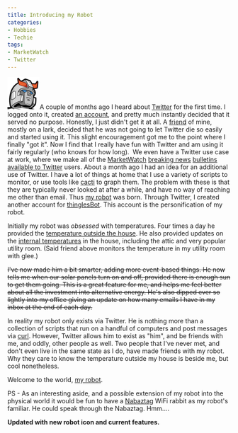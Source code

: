 ```yaml
---
title: Introducing my Robot
categories:
- Hobbies
- Techie
tags:
- MarketWatch
- Twitter
---
```


[![robot.jpg](/assets/posts/2007/robot_bigger.png)](http://twitter.com/thinglesBot)A couple of months ago I heard about [Twitter](http://twitter.com/) for the first time. I logged onto it, created [an account](http://twitter.com/thingles), and pretty much instantly decided that it served no purpose. Honestly, I just didn't get it at all. A [friend](http://www.jimbernard.net/) of mine, mostly on a lark, decided that he was not going to let Twitter die so easily and started using it. This slight encouragement got me to the point where I finally "got it". Now I find that I really have fun with Twitter and am using it fairly regularly (who knows for how long).  We even have a Twitter use case at work, where we make all of the [MarketWatch](http://www.marketwatch.com/) [breaking news](http://blogs.marketwatch.com/about_marketwatch/2007/01/breaking_news_o.html) [bulletins available to Twitter](http://twitter.com/marketwatch) users.
About a month ago I had an idea for an additional use of Twitter. I have a lot of things at home that I use a variety of scripts to monitor, or use tools like [cacti](http://cacti.net/) to graph them. The problem with these is that they are typically never looked at after a while, and have no way of reaching me other than email. Thus [my robot](http://twitter.com/thinglesBot) was born. Through Twitter, I created another account for [thinglesBot](http://twitter.com/thinglesBot). This account is the personification of my robot.

Initially my robot was _obsessed_ with temperatures. Four times a day he provided the [temperature outside the house](http://twitter.com/thinglesbot/statuses/790916953). He also provided updates on the [internal temperatures](http://twitter.com/thinglesbot/statuses/791003480) in the house, including the attic and very popular utility room. (Said friend above monitors the temperature in my utility room with glee.)

<strike>I've now made him a bit smarter, adding more event-based things. He now tells me when our solar panels turn on and off, provided there is enough sun to get them going. This is a great feature for me, and helps me feel better about all the investment into alternative energy. He's also dipped ever so lightly into my office giving an update on how many emails I have in my inbox at the end of each day.</strike>

In reality my robot only exists via Twitter. He is nothing more than a collection of scripts that run on a handful of computers and post messages via [curl](http://curl.haxx.se/). However, Twitter allows him to exist as "him", and be friends with me, and oddly, other people as well. Two people that I've never met, and don't even live in the same state as I do, have made friends with my robot. Why they care to know the temperature outside my house is beside me, but cool nonetheless.

Welcome to the world, [my robot](http://twitter.com/thinglesBot).

PS - As an interesting aside, and a possible extension of my robot into the physical world it would be fun to have a [Nabaztag](http://www.nabaztags.com) WiFi rabbit as my robot's familiar. He could speak through the Nabaztag. Hmm....

**Updated with new robot icon and current features.**
